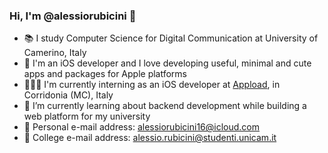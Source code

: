 ### Hi, I'm @alessiorubicini 👋

- 📚 I study Computer Science for Digital Communication at University of Camerino, Italy
- 📱 I'm an iOS developer and I love developing useful, minimal and cute apps and packages for Apple platforms
- 👨🏻‍💻 I'm currently interning as an iOS developer at [Appload](https://appload.studio), in Corridonia (MC), Italy
- 🌱 I’m currently learning about backend development while building a web platform for my university
- 📧 Personal e-mail address: alessiorubicini16@icloud.com
- 📧 College e-mail address: alessio.rubicini@studenti.unicam.it

<!--
**alessiorubicini/alessiorubicini** is a ✨ _special_ ✨ repository because its `README.md` (this file) appears on your GitHub profile.

Here are some ideas to get you started:

- 🔭 I’m currently working on ...
- 🌱 I’m currently learning ...
- 👯 I’m looking to collaborate on ...
- 🤔 I’m looking for help with ...
- 💬 Ask me about ...
- 📫 How to reach me: ...
- 😄 Pronouns: ...
- ⚡ Fun fact: ...
-->
